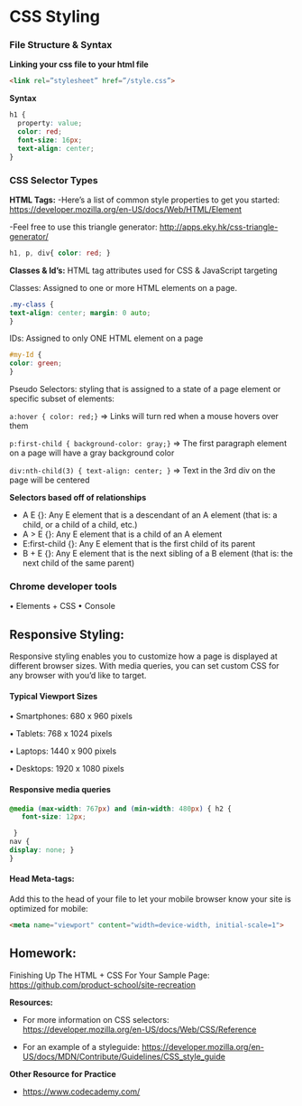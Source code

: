 # CSS Styling


### File Structure & Syntax

**Linking your css file to your html file**
```html
<link rel=”stylesheet” href=”/style.css”>
```

**Syntax**
```css
h1 {
  property: value; 
  color: red; 
  font-size: 16px; 
  text-align: center;
}
```

### CSS Selector Types

**HTML Tags:**
-Here’s a list of common style properties to get you started: https://developer.mozilla.org/en-US/docs/Web/HTML/Element

-Feel free to use this triangle generator: http://apps.eky.hk/css-triangle-generator/ 
 
```css
h1, p, div{ color: red; }
```

**Classes & Id’s:** 
HTML tag attributes used for CSS & JavaScript targeting

Classes: Assigned to one or more HTML elements on a page.
```css
.my-class {
text-align: center; margin: 0 auto;
}
```

IDs: Assigned to only ONE HTML element on a page
```css
#my-Id {
color: green;
}
```

Pseudo Selectors: styling that is assigned to a state of a page element or specific subset of elements:

`a:hover { color: red;}` => Links will turn red when a mouse hovers over them

`p:first-child { background-color: gray;}` => The first paragraph element on a page will have a gray background color

`div:nth-child(3) { text-align: center; }` => Text in the 3rd div on the page will be centered
 
**Selectors based off of relationships**

- A E {}: Any E element that is a descendant of an A element (that is: a child, or a child of a child, etc.)
- A > E {}: Any E element that is a child of an A element
- E:first-child {}: Any E element that is the first child of its parent
- B + E {}: Any E element that is the next sibling of a B element (that is: the next child of the same parent)


### Chrome developer tools
• Elements + CSS
• Console


## Responsive Styling:

Responsive styling enables you to customize how a page is displayed at different browser sizes. With media queries, you can set custom CSS for any browser with you’d like to target.

#### Typical Viewport Sizes

• Smartphones: 680 x 960 pixels

• Tablets: 768 x 1024 pixels

• Laptops: 1440 x 900 pixels

• Desktops: 1920 x 1080 pixels

#### Responsive media queries

```css
@media (max-width: 767px) and (min-width: 480px) { h2 {
   font-size: 12px;

 }
nav {
display: none; }
}
```

#### Head Meta-tags:

Add this to the head of your file to let your mobile browser know your site is optimized for mobile: 

```html
<meta name="viewport" content="width=device-width, initial-scale=1">
```

## Homework:
Finishing Up The HTML + CSS For Your Sample Page:  https://github.com/product-school/site-recreation

**Resources:**

- For more information on CSS selectors: https://developer.mozilla.org/en-US/docs/Web/CSS/Reference

- For an example of a styleguide: https://developer.mozilla.org/en-US/docs/MDN/Contribute/Guidelines/CSS_style_guide

**Other Resource for Practice**

- https://www.codecademy.com/

